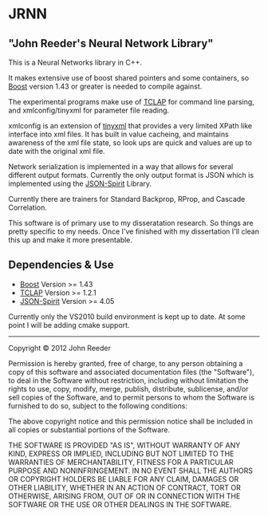 # JRNN
## "John Reeder's Neural Network Library"

This is a Neural Networks library in C++. 

It makes extensive use of boost shared pointers and some containers, so [Boost](http://www.boost.org) version 1.43 or greater is needed to compile against. 

The experimental programs make use of [TCLAP](tclap.sourceforge.net) for command line parsing, and xmlconfig/tinyxml for parameter file reading. 

xmlconfig is an extension of [tinyxml](http://www.grinninglizard.com/tinyxml/) that provides a very limited XPath like interface into xml files. It has built in value cacheing, and maintains awareness of the xml file state, so look ups are quick and values are up to date with the original xml file. 

Network serialization is implemented in a way that allows for several different output formats. Currently the only output format is JSON which is implemented using the [JSON-Spirit](http://www.codeproject.com/Articles/20027/JSON-Spirit-A-C-JSON-Parser-Generator-Implemented) Library. 

Currently there are trainers for Standard Backprop, RProp, and Cascade Correlation. 

This software is of primary use to my disseratation research. So things are pretty specific to my needs. Once I've finished with my dissertation I'll clean this up and make it more presentable. 

## Dependencies & Use

*	[Boost](http://www.boost.org) Version >= 1.43
*	[TCLAP](tclap.sourceforge.net) Version >= 1.2.1
*	[JSON-Spirit](http://www.codeproject.com/Articles/20027/JSON-Spirit-A-C-JSON-Parser-Generator-Implemented) Version >= 4.05

Currently only the VS2010 build environment is kept up to date. At some point I will be adding cmake support. 

***
Copyright &copy; 2012 John Reeder

Permission is hereby granted, free of charge, to any person obtaining a copy
of this software and associated documentation files (the "Software"), to deal
in the Software without restriction, including without limitation the rights
to use, copy, modify, merge, publish, distribute, sublicense, and/or sell
copies of the Software, and to permit persons to whom the Software is
furnished to do so, subject to the following conditions:

The above copyright notice and this permission notice shall be included in
all copies or substantial portions of the Software.

THE SOFTWARE IS PROVIDED "AS IS", WITHOUT WARRANTY OF ANY KIND, EXPRESS OR
IMPLIED, INCLUDING BUT NOT LIMITED TO THE WARRANTIES OF MERCHANTABILITY,
FITNESS FOR A PARTICULAR PURPOSE AND NONINFRINGEMENT. IN NO EVENT SHALL THE
AUTHORS OR COPYRIGHT HOLDERS BE LIABLE FOR ANY CLAIM, DAMAGES OR OTHER
LIABILITY, WHETHER IN AN ACTION OF CONTRACT, TORT OR OTHERWISE, ARISING FROM,
OUT OF OR IN CONNECTION WITH THE SOFTWARE OR THE USE OR OTHER DEALINGS IN
THE SOFTWARE.